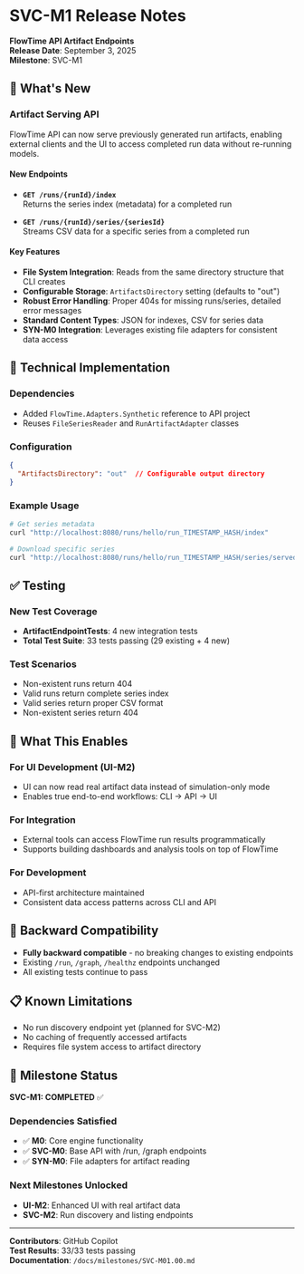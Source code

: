 # SVC-M1 Release Notes

**FlowTime API Artifact Endpoints**  
**Release Date**: September 3, 2025  
**Milestone**: SVC-M1  

## 🎯 What's New

### Artifact Serving API

FlowTime API can now serve previously generated run artifacts, enabling external clients and the UI to access completed run data without re-running models.

#### New Endpoints

* **`GET /runs/{runId}/index`**  
  Returns the series index (metadata) for a completed run
  
* **`GET /runs/{runId}/series/{seriesId}`**  
  Streams CSV data for a specific series from a completed run

#### Key Features

* **File System Integration**: Reads from the same directory structure that CLI creates
* **Configurable Storage**: `ArtifactsDirectory` setting (defaults to "out")  
* **Robust Error Handling**: Proper 404s for missing runs/series, detailed error messages
* **Standard Content Types**: JSON for indexes, CSV for series data
* **SYN-M0 Integration**: Leverages existing file adapters for consistent data access

## 🔧 Technical Implementation

### Dependencies
* Added `FlowTime.Adapters.Synthetic` reference to API project
* Reuses `FileSeriesReader` and `RunArtifactAdapter` classes

### Configuration
```json
{
  "ArtifactsDirectory": "out"  // Configurable output directory
}
```

### Example Usage
```bash
# Get series metadata
curl "http://localhost:8080/runs/hello/run_TIMESTAMP_HASH/index"

# Download specific series
curl "http://localhost:8080/runs/hello/run_TIMESTAMP_HASH/series/served@SERVED@DEFAULT"
```

## ✅ Testing

### New Test Coverage
* **ArtifactEndpointTests**: 4 new integration tests
* **Total Test Suite**: 33 tests passing (29 existing + 4 new)

### Test Scenarios
* Non-existent runs return 404
* Valid runs return complete series index  
* Valid series return proper CSV format
* Non-existent series return 404

## 🚀 What This Enables

### For UI Development (UI-M2)
* UI can now read real artifact data instead of simulation-only mode
* Enables true end-to-end workflows: CLI → API → UI

### For Integration
* External tools can access FlowTime run results programmatically
* Supports building dashboards and analysis tools on top of FlowTime

### For Development
* API-first architecture maintained
* Consistent data access patterns across CLI and API

## 🔄 Backward Compatibility

* **Fully backward compatible** - no breaking changes to existing endpoints
* Existing `/run`, `/graph`, `/healthz` endpoints unchanged
* All existing tests continue to pass

## 📋 Known Limitations

* No run discovery endpoint yet (planned for SVC-M2)
* No caching of frequently accessed artifacts
* Requires file system access to artifact directory

## 🎉 Milestone Status

**SVC-M1: COMPLETED** ✅

### Dependencies Satisfied
* ✅ **M0**: Core engine functionality  
* ✅ **SVC-M0**: Base API with /run, /graph endpoints
* ✅ **SYN-M0**: File adapters for artifact reading

### Next Milestones Unlocked
* **UI-M2**: Enhanced UI with real artifact data
* **SVC-M2**: Run discovery and listing endpoints

---

**Contributors**: GitHub Copilot  
**Test Results**: 33/33 tests passing  
**Documentation**: `/docs/milestones/SVC-M01.00.md`
